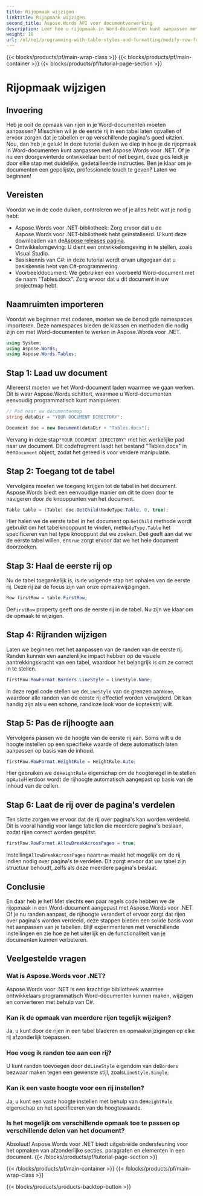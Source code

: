 ```yaml
---
title: Rijopmaak wijzigen
linktitle: Rijopmaak wijzigen
second_title: Aspose.Words API voor documentverwerking
description: Leer hoe u rijopmaak in Word-documenten kunt aanpassen met Aspose.Words voor .NET met onze gedetailleerde stapsgewijze handleiding. Perfect voor ontwikkelaars van alle niveaus.
weight: 10
url: /nl/net/programming-with-table-styles-and-formatting/modify-row-formatting/
---
```


{{< blocks/products/pf/main-wrap-class >}}
{{< blocks/products/pf/main-container >}}
{{< blocks/products/pf/tutorial-page-section >}}

# Rijopmaak wijzigen

## Invoering

Heb je ooit de opmaak van rijen in je Word-documenten moeten aanpassen? Misschien wil je de eerste rij in een tabel laten opvallen of ervoor zorgen dat je tabellen er op verschillende pagina's goed uitzien. Nou, dan heb je geluk! In deze tutorial duiken we diep in hoe je de rijopmaak in Word-documenten kunt aanpassen met Aspose.Words voor .NET. Of je nu een doorgewinterde ontwikkelaar bent of net begint, deze gids leidt je door elke stap met duidelijke, gedetailleerde instructies. Ben je klaar om je documenten een gepolijste, professionele touch te geven? Laten we beginnen!

## Vereisten

Voordat we in de code duiken, controleren we of je alles hebt wat je nodig hebt:

- Aspose.Words voor .NET-bibliotheek: Zorg ervoor dat u de Aspose.Words voor .NET-bibliotheek hebt geïnstalleerd. U kunt deze downloaden van de[Aspose releases pagina](https://releases.aspose.com/words/net/).
- Ontwikkelomgeving: U dient een ontwikkelomgeving in te stellen, zoals Visual Studio.
- Basiskennis van C#: in deze tutorial wordt ervan uitgegaan dat u basiskennis hebt van C#-programmering.
- Voorbeelddocument: We gebruiken een voorbeeld Word-document met de naam "Tables.docx". Zorg ervoor dat u dit document in uw projectmap hebt.

## Naamruimten importeren

Voordat we beginnen met coderen, moeten we de benodigde namespaces importeren. Deze namespaces bieden de klassen en methoden die nodig zijn om met Word-documenten te werken in Aspose.Words voor .NET.

```csharp
using System;
using Aspose.Words;
using Aspose.Words.Tables;
```

## Stap 1: Laad uw document

Allereerst moeten we het Word-document laden waarmee we gaan werken. Dit is waar Aspose.Words schittert, waarmee u Word-documenten eenvoudig programmatisch kunt manipuleren.

```csharp
// Pad naar uw documentenmap
string dataDir = "YOUR DOCUMENT DIRECTORY";

Document doc = new Document(dataDir + "Tables.docx");
```

 Vervang in deze stap`"YOUR DOCUMENT DIRECTORY"` met het werkelijke pad naar uw document. Dit codefragment laadt het bestand "Tables.docx" in een`Document` object, zodat het gereed is voor verdere manipulatie.

## Stap 2: Toegang tot de tabel

Vervolgens moeten we toegang krijgen tot de tabel in het document. Aspose.Words biedt een eenvoudige manier om dit te doen door te navigeren door de knooppunten van het document.

```csharp
Table table = (Table) doc.GetChild(NodeType.Table, 0, true);
```

Hier halen we de eerste tabel in het document op.`GetChild` methode wordt gebruikt om het tabelknooppunt te vinden, met`NodeType.Table` het specificeren van het type knooppunt dat we zoeken. De`0` geeft aan dat we de eerste tabel willen, en`true` zorgt ervoor dat we het hele document doorzoeken.

## Stap 3: Haal de eerste rij op

Nu de tabel toegankelijk is, is de volgende stap het ophalen van de eerste rij. Deze rij zal de focus zijn van onze opmaakwijzigingen.

```csharp
Row firstRow = table.FirstRow;
```

 De`FirstRow` property geeft ons de eerste rij in de tabel. Nu zijn we klaar om de opmaak te wijzigen.

## Stap 4: Rijranden wijzigen

Laten we beginnen met het aanpassen van de randen van de eerste rij. Randen kunnen een aanzienlijke impact hebben op de visuele aantrekkingskracht van een tabel, waardoor het belangrijk is om ze correct in te stellen.

```csharp
firstRow.RowFormat.Borders.LineStyle = LineStyle.None;
```

 In deze regel code stellen we de`LineStyle` van de grenzen aan`None`, waardoor alle randen van de eerste rij effectief worden verwijderd. Dit kan handig zijn als u een schone, randloze look voor de koptekstrij wilt.

## Stap 5: Pas de rijhoogte aan

Vervolgens passen we de hoogte van de eerste rij aan. Soms wilt u de hoogte instellen op een specifieke waarde of deze automatisch laten aanpassen op basis van de inhoud.

```csharp
firstRow.RowFormat.HeightRule = HeightRule.Auto;
```

 Hier gebruiken we de`HeightRule` eigenschap om de hoogteregel in te stellen op`Auto`Hierdoor wordt de rijhoogte automatisch aangepast op basis van de inhoud van de cellen.

## Stap 6: Laat de rij over de pagina's verdelen

Ten slotte zorgen we ervoor dat de rij over pagina's kan worden verdeeld. Dit is vooral handig voor lange tabellen die meerdere pagina's beslaan, zodat rijen correct worden gesplitst.

```csharp
firstRow.RowFormat.AllowBreakAcrossPages = true;
```

 Instelling`AllowBreakAcrossPages` naar`true` maakt het mogelijk om de rij indien nodig over pagina's te verdelen. Dit zorgt ervoor dat uw tabel zijn structuur behoudt, zelfs als deze meerdere pagina's beslaat.

## Conclusie

En daar heb je het! Met slechts een paar regels code hebben we de rijopmaak in een Word-document aangepast met Aspose.Words voor .NET. Of je nu randen aanpast, de rijhoogte verandert of ervoor zorgt dat rijen over pagina's worden verdeeld, deze stappen bieden een solide basis voor het aanpassen van je tabellen. Blijf experimenteren met verschillende instellingen en zie hoe ze het uiterlijk en de functionaliteit van je documenten kunnen verbeteren.

## Veelgestelde vragen

### Wat is Aspose.Words voor .NET?
Aspose.Words voor .NET is een krachtige bibliotheek waarmee ontwikkelaars programmatisch Word-documenten kunnen maken, wijzigen en converteren met behulp van C#.

### Kan ik de opmaak van meerdere rijen tegelijk wijzigen?
Ja, u kunt door de rijen in een tabel bladeren en opmaakwijzigingen op elke rij afzonderlijk toepassen.

### Hoe voeg ik randen toe aan een rij?
 U kunt randen toevoegen door de`LineStyle` eigendom van de`Borders` bezwaar maken tegen een gewenste stijl, zoals`LineStyle.Single`.

### Kan ik een vaste hoogte voor een rij instellen?
 Ja, u kunt een vaste hoogte instellen met behulp van de`HeightRule` eigenschap en het specificeren van de hoogtewaarde.

### Is het mogelijk om verschillende opmaak toe te passen op verschillende delen van het document?
Absoluut! Aspose.Words voor .NET biedt uitgebreide ondersteuning voor het opmaken van afzonderlijke secties, paragrafen en elementen in een document.
{{< /blocks/products/pf/tutorial-page-section >}}

{{< /blocks/products/pf/main-container >}}
{{< /blocks/products/pf/main-wrap-class >}}

{{< blocks/products/products-backtop-button >}}
